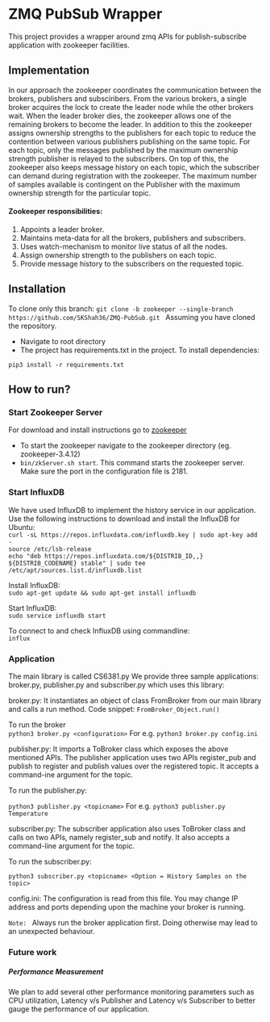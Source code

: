 # ZMQ PubSub Wrapper
This project provides a wrapper around zmq APIs for publish-subscribe application with zookeeper facilities.

## Implementation
In our approach the zookeeper coordinates the communication between the brokers, publishers and subsciribers. From the various brokers, a single broker acquires the lock to create the leader node while the other brokers wait. When the leader broker dies, the zookeeper allows one of the remaining brokers to become the leader. In addition to this the zookeeper assigns ownership strengths to the publishers for each topic to reduce the contention between various publishers publishing on the same topic. For each topic, only the messages published by the maximum ownership strength publisher is relayed to the subscribers. On top of this, the zookeeper also keeps message history on each topic, which the subscriber can demand during registration with the zookeeper. The maximum number of samples available is contingent on the Publisher with the maximum ownership strength for the particular topic.

#### Zookeeper responsibilities:
1. Appoints a leader broker.
2. Maintains meta-data for all the brokers, publishers and subscribers.
3. Uses watch-mechanism to monitor live status of all the nodes.
4. Assign ownership strength to the publishers on each topic.
5. Provide message history to the subscribers on the requested topic.

## Installation
To clone only this branch: 
```git clone -b zookeeper --single-branch https://github.com/SKShah36/ZMQ-PubSub.git ```
Assuming you have cloned the repository.

- Navigate to root directory
- The project has requirements.txt in the project. To install dependencies:
```
pip3 install -r requirements.txt
```

## How to run?
### Start Zookeeper Server

For download and install instructions go to [zookeeper](https://zookeeper.apache.org/releases.html)
- To start the zookeeper navigate to the zookeeper directory (eg. zookeeper-3.4.12)
- ```bin/zkServer.sh start```. This command starts the zookeeper server. Make sure the port in the configuration file is 2181.

### Start InfluxDB

We have used InfluxDB to implement the history service in our application. Use the following instructions to download and install the InfluxDB for Ubuntu: <br/>
```curl -sL https://repos.influxdata.com/influxdb.key | sudo apt-key add -```<br/>
```source /etc/lsb-release```<br/>
```echo "deb https://repos.influxdata.com/${DISTRIB_ID,,} ${DISTRIB_CODENAME} stable" | sudo tee /etc/apt/sources.list.d/influxdb.list```<br/>

Install InfluxDB:<br/>
```sudo apt-get update && sudo apt-get install influxdb```

Start InfluxDB: <br/>
```sudo service influxdb start```

To connect to and check InfluxDB using commandline:<br/>
```influx```

### Application

The main library is called CS6381.py We provide three sample applications: broker.py,
publisher.py and subscriber.py which uses this library:

broker.py: It instantiates an object of class FromBroker from our main library and calls a run method. Code snippet:
```FromBroker_Object.run()```<br/>

To run the broker <br/>
```python3 broker.py <configuration>```
For e.g. ```python3 broker.py config.ini```  

publisher.py: It imports a ToBroker class which exposes the above mentioned APIs. The publisher
application uses two APIs register_pub and publish to register and publish values over the registered
topic. It accepts a command-ine argument for the topic.

To run the publisher.py:

```python3 publisher.py <topicname>```
For e.g. ```python3 publisher.py Temperature```

subscriber.py: The subscriber application also uses ToBroker class and calls on two APIs, namely
register_sub and notify. It also accepts a command-line argument for the topic.

To run the subscriber.py:

```python3 subscriber.py <topicname> <Option = History Samples on the topic>```

config.ini: The configuration is read from this file. You may change IP address and ports depending upon the machine your broker is running.

```Note: ``` Always run the broker application first. Doing otherwise may lead to an unexpected behaviour. 

### Future work
##### Performance Measurement
   We plan to add several other performance monitoring parameters such as CPU utilization, Latency v/s Publisher and Latency v/s Subscriber to better gauge the performance of our application.

